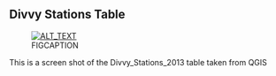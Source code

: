 ## Divvy Stations Table

<figure class="float-right">
  <a href="../Divvy_Stations_table.png" target="_blank" title="Select image to open full sized chart">
  <img src="../thumbnail/Divvy_Stations_table.png" alt="ALT_TEXT">
  </a>
  <figcaption>
  FIGCAPTION
  </figcaption>
</figure>



This is a screen shot of the Divvy_Stations_2013 table taken from QGIS


